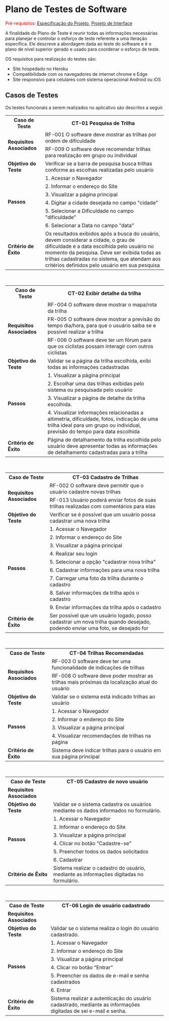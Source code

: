 # Plano de Testes de Software

<span style="color:red">Pré-requisitos: <a href="02-Especificação do Projeto.md"> Especificação do Projeto</a></span>, <a href="04-Projeto de Interface.md"> Projeto de Interface</a>

A finalidade do Plano de Teste é reunir todas as informações necessárias para planejar e controlar o esforço de teste referente a uma iteração específica. Ele descreve a abordagem dada ao teste do software e é o plano de nível superior gerado e usado para coordenar o esforço de teste.

OS requisitos para realização do testes são:
* Site hospedado no Heroku
* Compatibilidade com os navegadores de internet chrome e Edge
* Site responsivo para celulares com sistema operacional Android ou iOS

 
<h2>Casos de Testes</h2>
Os testes funcionais a serem realizados no aplicativo são descritos a seguir.

<table border="0" id="CT01 - Pesquisa Trilha">
    <tr>
        <th>Caso de Teste</th>
        <th>CT-01 Pesquisa de Trilha</th>
    </tr>
    <tr>
        <td rowspan="2"><b>Requisitos Associados</b></td>
        <td>RF-001 O software deve mostrar as trilhas por ordem de dificuldade</td>
    </tr>
    <tr>
        <td>RF-009 O software deve recomendar trilhas para realização em grupo ou individual</td>
    </tr>
    <tr>
        <td><b>Objetivo do Teste</b></td>
        <td>Verificar se a barra de pesquisa busca trilhas conforme as escolhas realizadas pelo usuário</td>
    </tr>
    <tr>
        <td rowspan="6"><b>Passos</b></td>
        <td>1. Acessar o Navegador</td>
    </tr>
    <tr>
        <td>2. Informar o endereço do Site</td>
    </tr>
    <tr>
        <td>3. Visualizar a página principal</td>
    </tr>
    <tr>
        <td>4. Digitar a cidade desejada no campo "cidade"</td>
    </tr>
    <tr>
        <td>5. Selecionar a Dificuldade no campo "dificuldade"</td>
    </tr>
    <tr>
        <td>6. Selecionar a Data no campo "data"</td>
    </tr>
    <tr>
        <td><b>Critério de Êxito</b></td>
        <td>Os resultados exibidos após a busca do usuário, devem considerar a cidade, o grau de dificuldade e a data escolhida pelo usuário no momento da pesquisa. Deve ser exibida todas as trilhas cadastradas no sistema, que atendam aos critérios definidos pelo usuário em sua pesquisa</td>
    </tr>
    </table>
<br>

<table border="0" id="CT02 - Exibir detalhe da trilha">
    <tr>
        <th>Caso de Teste</th>
        <th>CT-02 Exibir detalhe da trilha</th>
    </tr>
    <tr>
        <td rowspan="3"><b>Requisitos Associados</b></td>
        <td>RF-004 O software deve mostrar o mapa/rota da trilha</td>
    </tr>
    <tr>
        <td>FR-005 O software deve mostrar a previsão do tempo dia/hora, para que o usuário saiba se e possível realizar a trilha</td>
    </tr>
    <tr>
        <td>RF-006 O software deve ter um fórum para que os ciclistas possam interagir com outros ciclistas</td>
    </tr>
    <tr>
        <td><b>Objetivo do Teste</b></td>
        <td>Validar se a página da trilha escolhida, exibi todas as informações cadastradas</td>
    </tr>
    <tr>
        <td rowspan="4"><b>Passos</b></td>
        <td>1. Visualizar a página principal</td>
    </tr>
    <tr>
        <td>2. Escolhar uma das trilhas exibidas pelo sistema ou pesquisada pelo usuário</td>
    </tr>
    <tr>
        <td>3. Visualizar a página de detalhe da trilha escolhida.</td>
    </tr>
    <tr>
        <td>4. Visualizar informações relacionadas a altimetria, dificuldade, fotos, indicação de uma trilha ideal para um grupo ou individual, previsão do tempo para data escolhida</td>
    </tr>
    <tr>
        <td><b>Critério de Êxito</b></td>
        <td>Página de detalhamento da trilha escolhida pelo usuário deve apresentar todas as informações de detalhamento cadastradas para a trilha</td>
    </tr>
    </table>
<br>

<table border="0" id="CT03 - Cadastro de Trilha">
    <tr>
        <th>Caso de Teste</th>
        <th>CT-03 Cadastro de Trilhas</th>
    </tr>
    <tr>
        <td rowspan="2"><b>Requisitos Associados</b></td>
        <td>RF-002 O software deve permitir que o usuário cadastre novas trilhas</td>
    </tr>
    <tr>
        <td>RF-013 Usuário poderá enviar fotos de suas trilhas realizadas com comentários para elas</td>
    </tr>
    <tr>
        <td><b>Objetivo do Teste</b></td>
        <td>Verificar se é possível que um usuário possa cadastrar uma nova trilha</td>
    </tr>
    <tr>
        <td rowspan="9"><b>Passos</b></td>
        <td>1. Acessar o Navegador</td>
    </tr>
    <tr>
        <td>2. Informar o endereço do Site</td>
    </tr>
    <tr>
        <td>3. Visualizar a página principal</td>
    </tr>
    <tr>
        <td>4. Realizar seu login</td>
    </tr>
    <tr>
        <td>5. Selecionar a opção "cadastrar nova trilha"</td>
    </tr>
    <tr>
        <td>6. Cadastrar informações para uma nova trilha</td>
    </tr>
    <tr>
        <td>7. Carregar uma foto da trilha durante o cadastro</td>
    </tr>
    <tr>
        <td>8. Salvar informações da trilha após o cadastro</td>
    </tr>
    <tr>
        <td>9. Enviar informações da trilha após o cadastro</td>
    </tr>
    <tr>
        <td><b>Critério de Êxito</b></td>
        <td>Ser possível que um usuário logado, posso cadastrar um nova trilha quando desejado, podendo enviar uma foto, se desejado for</td>
    </tr>
    </table>
<br>

<table border="0" id="CT04 - Trilhas Recomendadas ">
    <tr>
        <th>Caso de Teste</th>
        <th>CT-04 Trilhas Recomendadas</th>
    </tr>
    <tr>
        <td rowspan="2"><b>Requisitos Associados</b></td>
        <td>RF-003 O software deve ter uma funcionalidade de indicações de trilhas</td>
    </tr>
    <tr>
        <td>RF-008 O software deve poder mostrar as trilhas mais próximas da localização atual do usuário</td>
    </tr>
    <tr>
        <td><b>Objetivo do Teste</b></td>
        <td>Validar se o sistema está indicado trilhas ao usuário</td>
    </tr>
    <tr>
        <td rowspan="4"><b>Passos</b></td>
        <td>1. Acessar o Navegador</td>
    </tr>
    <tr>
        <td>2. Informar o endereço do Site</td>
    </tr>
    <tr>
        <td>3. Visualizar a página principal</td>
    </tr>
    <tr>
        <td>4. Visualizar recomendações de trilhas na página</td>
    </tr>
    <tr>
        <td><b>Critério de Êxito</b></td>
        <td>Sistema deve indicar trilhas para o usuário em sua página principal</td>
    </tr>
    </table>
<br>

<table border="0" id="CT05 – Cadastro de novo usuário">
    <tr>
        <th>Caso de Teste</th>
        <th>CT-05 Cadastro de novo usuário</th>
    </tr>
    <tr>
        <td><b>Requisitos Associados</b></td>
        <td></td>
    </tr>
    <tr>
        <td><b>Objetivo do Teste</b></td>
        <td>Validar se o sistema cadastra os usuários mediante os dados informados no formulário.</td>
    </tr>
    <tr>
        <td rowspan="6"><b>Passos</b></td>
        <td>1. Acessar o Navegador</td>
    </tr>
    <tr>
        <td>2. Informar o endereço do Site</td>
    </tr>
    <tr>
        <td>3. Visualizar a página principal</td>
    </tr>
    <tr>
        <td>4. Clicar no botão “Cadastre-se”</td>
    </tr>
    <tr>
        <td>5. Preencher todos os dados solicitados</td>
    </tr>
    <tr>
        <td>6. Cadastrar</td>
    </tr
    <tr>
        <td><b>Critério de Êxito</b></td>
        <td>Sistema realizar o cadastro do usuário, mediante as informações digitadas no formulário.</td>
    </tr>
    </table>
<br>

<table border="0" id="CT06 – Login de usuário cadastrado">
    <tr>
        <th>Caso de Teste</th>
        <th>CT-06 Login de usuário cadastrado</th>
    </tr>
    <tr>
        <td><b>Requisitos Associados</b></td>
        <td><t/d>
    </tr>
    <tr>
        <td><b>Objetivo do Teste</b></td>
        <td>Validar se o sistema realiza o login do usuário cadastrado.</td>
    </tr>
    <tr>
        <td rowspan="6"><b>Passos</b></td>
        <td>1. Acessar o Navegador</td>
    </tr>
    <tr>
        <td>2. Informar o endereço do Site</td>
    </tr>
    <tr>
        <td>3. Visualizar a página principal</td>
    </tr>
    <tr>
        <td>4. Clicar no botão “Entrar”</td>
    </tr>
    <tr>
        <td>5. Preencher os dados de e-mail e senha cadastrados</td>
    </tr>
    <tr>
        <td>6. Entrar</td>
    </tr
    <tr>
        <td><b>Critério de Êxito</b></td>
        <td>Sistema realizar a autenticação do usuário cadastrado, mediante as informações digitadas de sei e-mail e senha.</td>
    </tr>
    </table>
<br>
